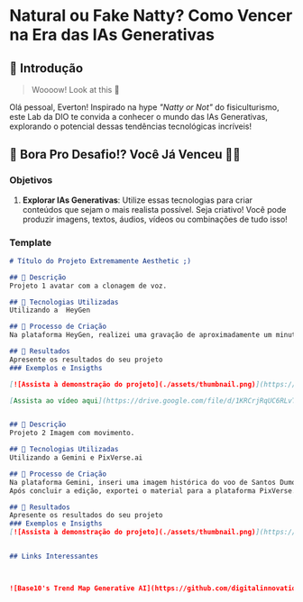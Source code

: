  # Natural ou Fake Natty? Como Vencer na Era das IAs Generativas

## 🚀 Introdução

> Woooow! Look at this 👀

Olá pessoal, Everton! Inspirado na hype _"Natty or Not"_ do fisiculturismo, este Lab da DIO te convida a conhecer o mundo das IAs Generativas, explorando o potencial dessas tendências tecnológicas incríveis!

## 🎯 Bora Pro Desafio!? Você Já Venceu 💪🤓

### Objetivos

1. **Explorar IAs Generativas**: Utilize essas tecnologias para criar conteúdos que sejam o mais realista possível. Seja criativo! Você pode produzir imagens, textos, áudios, vídeos ou combinações de tudo isso!



### Template

```markdown
# Título do Projeto Extremamente Aesthetic ;)

## 📒 Descrição
Projeto 1 avatar com a clonagem de voz.

## 🤖 Tecnologias Utilizadas
Utilizando a  HeyGen

## 🧐 Processo de Criação
Na plataforma HeyGen, realizei uma gravação de aproximadamente um minuto, utilizando meu próprio avatar. Após a geração do vídeo, exportei o material e o importei para o CapCut, onde removi o fundo original e adicionei um novo cenário mais atrativo, aprimorando o aspecto visual da produção.

## 🚀 Resultados
Apresente os resultados do seu projeto
### Exemplos e Insigths

[![Assista à demonstração do projeto](./assets/thumbnail.png)](https://drive.google.com/file/d/1KRCrjRqUC6RLvTheGH3P6RIFlYdM8OGs/view?usp=drive_link)

[Assista ao vídeo aqui](https://drive.google.com/file/d/1KRCrjRqUC6RLvTheGH3P6RIFlYdM8OGs/view?usp=drive_link)


## 📒 Descrição
Projeto 2 Imagem com movimento.

## 🤖 Tecnologias Utilizadas
Utilizando a Gemini e PixVerse.ai

## 🧐 Processo de Criação
Na plataforma Gemini, inseri uma imagem histórica do voo de Santos Dumont com o 14-Bis e utilizei o prompt para restaurar e colorir a fotografia. Em seguida, solicitei a remoção das pessoas da cena, mantendo apenas o piloto. Posteriormente, adicionei minha própria imagem e a de outro avião, compondo uma nova cena visual.
Após concluir a edição, exportei o material para a plataforma PixVerse.ai, onde, por meio de prompt, pedi a criação de uma animação na qual o avião passasse e as pessoas corressem em direção ao outro avião, acompanhando o movimento da cena.

## 🚀 Resultados
Apresente os resultados do seu projeto
### Exemplos e Insigths
[![Assista à demonstração do projeto](./assets/thumbnail.png)](https://drive.google.com/file/d/1A2RJPBTTMcnACR5IhvXEDXAwCq7KFnQL/view?usp=drive_link)


## Links Interessantes



![Base10's Trend Map Generative AI](https://github.com/digitalinnovationone/lab-natty-or-not/assets/730492/f4df26e8-f8f7-4419-8252-c69d73ea930c)
